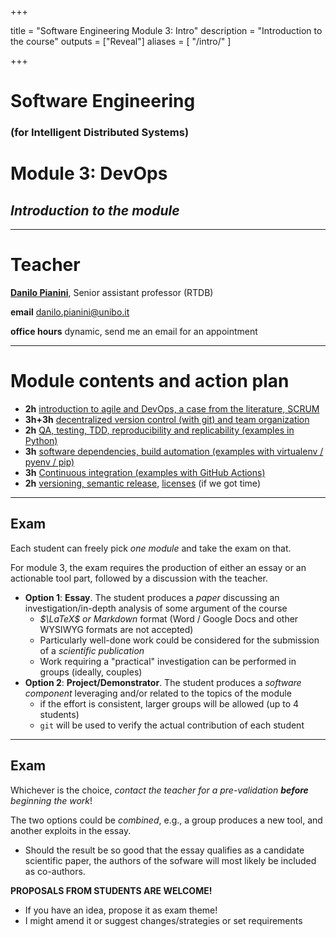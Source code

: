  +++

title = "Software Engineering Module 3: Intro"
description = "Introduction to the course"
outputs = ["Reveal"]
aliases = [
    "/intro/"
]

+++

# Software Engineering
### **(for Intelligent Distributed Systems)**
# Module 3: DevOps

## *Introduction to the module*

---

# Teacher

**[Danilo Pianini](https://www.unibo.it/sitoweb/danilo.pianini/en)**, Senior assistant professor (RTDB)

**email** [danilo.pianini@unibo.it](mailto:danilo.pianini@unibo.it)

**office hours** dynamic, send me an email for an appointment

---

# Module contents and action plan

<!--
2-3-3-2-3-3-2?
2022-04-05 - 2h intro
2022-04-06 - 3h git1
2022-04-20 - 3h git2
2022-05-03 - 2h tdd-qa
2022-05-04 - 3h build
2022-05-11 - 3h ci
2022-05-17 - 2h ?
2022-05-18 - 3h ?
-->

* **2h** [introduction to agile and DevOps, a case from the literature, SCRUM](devops-intro)
* **3h+3h** [decentralized version control (with git) and team organization](dvcs-basics)
* **2h** [QA, testing, TDD, reproducibility and replicability (examples in Python)](qa-tdd)
* **3h** [software dependencies, build automation (examples with virtualenv / pyenv / pip)](build)
* **3h** [Continuous integration (examples with GitHub Actions)](ci)
* **2h** [versioning, semantic release](https://danysk.github.io/Course-Laboratory-of-Software-Systems/05-version-selection), [licenses](https://danysk.github.io/Course-Laboratory-of-Software-Systems/06-licenses) (if we got time)

---

## Exam

Each student can freely pick *one module* and take the exam on that.

For module 3, the exam requires the production of either an essay or an actionable tool part,
followed by a discussion with the teacher.

* **Option 1**: **Essay**. The student produces a *paper* discussing an investigation/in-depth analysis of some argument of the course
    * *$\LaTeX$ or Markdown* format (Word / Google Docs and other WYSIWYG formats are not accepted)
    * Particularly well-done work could be considered for the submission of a *scientific publication*
    * Work requiring a "practical" investigation can be performed in groups (ideally, couples)
* **Option 2**: **Project/Demonstrator**. The student produces a *software component* leveraging and/or related to the topics of the module
    * if the effort is consistent, larger groups will be allowed (up to 4 students)
    * `git` will be used to verify the actual contribution of each student

---

## Exam

Whichever is the choice, *contact the teacher for a pre-validation **before** beginning the work*!

The two options could be *combined*, e.g.,
a group produces a new tool,
and another exploits in the essay.

* Should the result be so good that the essay qualifies as a candidate scientific paper,
the authors of the sofware will most likely be included as co-authors.

**PROPOSALS FROM STUDENTS ARE WELCOME!**

* If you have an idea, propose it as exam theme!
* I might amend it or suggest changes/strategies or set requirements

<!--

---

## Example proposal

#### Systematic literature review: the experience with Scrum

* *Type*: essay
* *Group size*: 1

This activity consists in a search in the literature for experience reports on the application/migration to Scrum.
The research activity must be systematic
(namely, the search rules for the papers should be formalized).
The student should devise metrics to evaluate the impact of the methodology under study when comparin across different reports.
The goal is trying to estimate how successful has been Scrum so far.

*Notes*:
* A similar project could be done for other frameworks

---

## Example proposal

#### An analysis of the prominence of GitHub in science and its fragility

* *Type*: essay (possibly mixed)
* *Group size*: 2

This activity consists in a search in the literature for references to GitHub repositories.
The research activity must be systematic
(namely, the search rules for the papers should be formalized).
Papers should classified per year (and theme, possibly),
then be searched for references to artifacts stored on GitHub.
The goals are to:
1. Understand if and how GitHub penetrated into the scientific literature with time
2. Verify how many such repositories are still reachable and maintained

*Notes*:
* It is likely that the investigation requires a software tool to be performed in human time
* Other DVCS hosting providers could be analyzes as well (gitlab, bitbucket...)

---

## Example proposal

#### Infrastructure as a service: state of the art in industry

* *Type*: essay
* *Group size*: 1

This activity consists in an analysis of the existing techniques and tools for Infrastructure as a Service (IaaS).
Information must be searched in the literature and on other sources, too.

*Notes*:
* It might include a demo

---

## Example proposal

#### An analysis of developer distress on social media

* *Type*: mixed
* *Group size*: 2-4

This activity consists in the analysis (via scraping / API) of social media posts that indicate developers' distress,
and on a classification of their origin.
Sources may include Twitter, Reddit, Stack Overlow, etc.

*Notes*:
* It might benefit of pre-existing skills in sentiment analysis

---

## Example proposal

#### How are successful GitHub workflows organized?

* *Type*: mixed
* *Group size*: 2-4

This activity consists in the analysis (via API) of some interesting relationships that could be found on GitHub,
with the goal of investigating developer's habits and their evolution with time.
Some questions of interests may be:
* do the developer count relate to the branch count?
* do the presence of merge commits relate to the "success" of the project?

*Notes*:
* Identifying developers univocally may not be so easy
* More metrics could be devised
* Project success should be measured somehow but it is not trivial at all

---

## Example proposal

#### Private clouds with Kubernetes: a complete setup

* *Type*: project
* *Group size*: 1-2

This activity consists in the construction of a working private cloud based on Kubernetes.
Required features:
* Resilience to the loss of a master node (multi-master)
* Ability to run services (long-lived processes) or tasks (short-lived processes)
* Resource control and allocation via RBAC

*Notes*:
* Compute servers will be provided by the teacher
* Setup details should be collected into a guide
* Previous experience with Kubernetes and containerization is helpful

---

## Example proposal

#### Automated document difference

* *Type*: project
* *Group size*: 1-2

The goal of this project is to build a library leveraging the web API of [Draftable](https://draftable.com/)
to produce differential documents.
The software can be developed in any language of choice,
and must feature appropriate automation (build) and get published on official distribution channels.

The library should be exercised with a GitHub action.

*Notes*:
* The API key for the Draftable service will be provided by the teacher
* The language should be agreed with the teacher
    * Python, Java, Scala, Kotlin, Rust, and Ruby are all valid picks, other should be discussed

---

## Example proposal

#### A tool to support systematic literature reviews

* *Type*: project
* *Group size*: 1-2

The goal of this project is to build a software that queries multiple sources in the literature
(Google Scholar, Pubmed, Scopus, Web of Science, Arxiv...)
with a specific query, supporting the scientific investigation of existing results.
The software can be developed in any language of choice,
and must feature appropriate automation (build) and get published on official distribution channels.

*Notes*:
* The language should be agreed with the teacher
    * Python, Java, Scala, Kotlin, Rust, and Ruby are all valid picks, other should be discussed

-->

